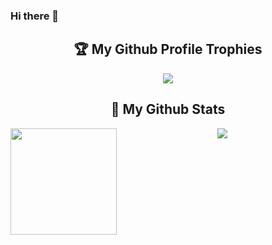 ### Hi there 👋

<h2 align="center"> 🏆 My Github Profile Trophies</h2>

<div align="center">
<a href="https://github.com/Shanky0">
<img src="https://github-profile-trophy.vercel.app/?username=Shanky0&count_private=true&include_all_commits=true&theme=dracula&no-bg=true&margin-w=20" />
</a>
</div>

<h2 align="center"> 📓 My Github Stats </h2>
<div align="center">
  <img height="170" align="left" src="https://github-readme-stats.vercel.app/api?username=Shanky0&count_private=true&include_all_commits=true&show_icons=true&theme=radical&hide_title=true&hide_border=true" />
  <img src="https://github-readme-stats.vercel.app/api/top-langs/?username=Shanky0" />
</div>
